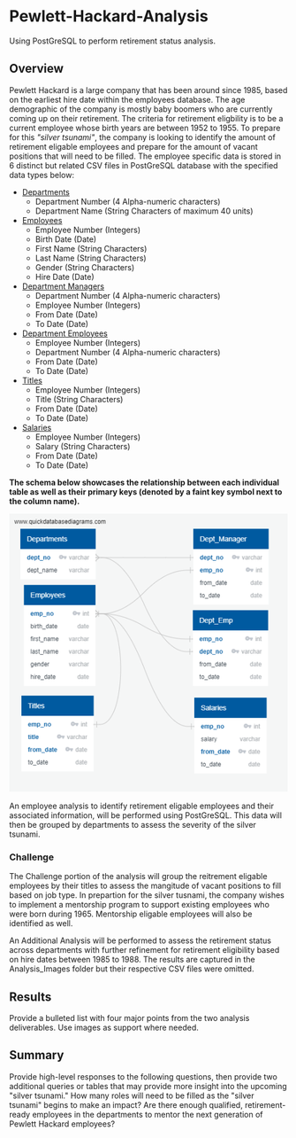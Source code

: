 # Pewlett-Hackard-Analysis
Using PostGreSQL to perform retirement status analysis. 

## Overview 
Pewlett Hackard is a large company that has been around since 1985, based on the earliest hire date within the employees database. The age demographic of the company is mostly baby boomers who are currently coming up on their retirement. The criteria for retirement eligbility is to be a current employee whose birth years are between 1952 to 1955. To prepare for this *"silver tsunami"*, the company is looking to identify the amount of retirement eligable employees and prepare for the amount of vacant positions that will need to be filled. The employee specific data is stored in 6 distinct but related CSV files in PostGreSQL database with the specified data types below:

- [Departments](https://github.com/Fabalin/Pewlett-Hackard-Analysis/blob/main/Data/departments.csv)
  - Department Number (4 Alpha-numeric characters)
  - Department Name (String Characters of maximum 40 units)
- [Employees](https://github.com/Fabalin/Pewlett-Hackard-Analysis/blob/main/Data/employees.csv)
  - Employee Number (Integers)
  - Birth Date (Date)
  - First Name (String Characters)
  - Last Name (String Characters)
  - Gender (String Characters)
  - Hire Date (Date)
- [Department Managers](https://github.com/Fabalin/Pewlett-Hackard-Analysis/blob/main/Data/dept_manager.csv)
  - Department Number (4 Alpha-numeric characters)
  - Employee Number (Integers)
  - From Date (Date)
  - To Date (Date)
- [Department Employees](https://github.com/Fabalin/Pewlett-Hackard-Analysis/blob/main/Data/dept_emp.csv)
  - Employee Number (Integers)
  - Department Number (4 Alpha-numeric characters)
  - From Date (Date)
  - To Date (Date)
- [Titles](https://github.com/Fabalin/Pewlett-Hackard-Analysis/blob/main/Data/titles.csv) 
  - Employee Number (Integers)
  - Title (String Characters)
  - From Date (Date)
  - To Date (Date)
- [Salaries](https://github.com/Fabalin/Pewlett-Hackard-Analysis/blob/main/Data/salaries.csv) 
  - Employee Number (Integers)
  - Salary (String Characters)
  - From Date (Date)
  - To Date (Date)

**The schema below showcases the relationship between each individual table as well as their primary keys (denoted by a faint key symbol next to the column name).** 

![Schema](https://github.com/Fabalin/Pewlett-Hackard-Analysis/blob/main/Employees_DBD.png)

An employee analysis to identify retirement eligable employees and their associated information, will be performed using PostGreSQL. This data will then be grouped by departments to assess the severity of the silver tsunami. 

### Challenge 
The Challenge portion of the analysis will group the reitrement eligable employees by their titles to assess the mangitude of vacant positions to fill based on job type. In prepartion for the silver tusnami, the company wishes to implement a mentorship program to support existing employees who were born during 1965. Mentorship eligable employees will also be identified as well.  

An Additional Analysis will be performed to assess the retirement status across departments with further refinement for retirement eligibility based on hire dates between 1985 to 1988. The results are captured in the Analysis_Images folder but their respective CSV files were omitted. 

## Results 

Provide a bulleted list with four major points from the two analysis deliverables. Use images as support where needed.

## Summary 

Provide high-level responses to the following questions, then provide two additional queries or tables that may provide more insight into the upcoming "silver tsunami."
How many roles will need to be filled as the "silver tsunami" begins to make an impact?
Are there enough qualified, retirement-ready employees in the departments to mentor the next generation of Pewlett Hackard employees?
